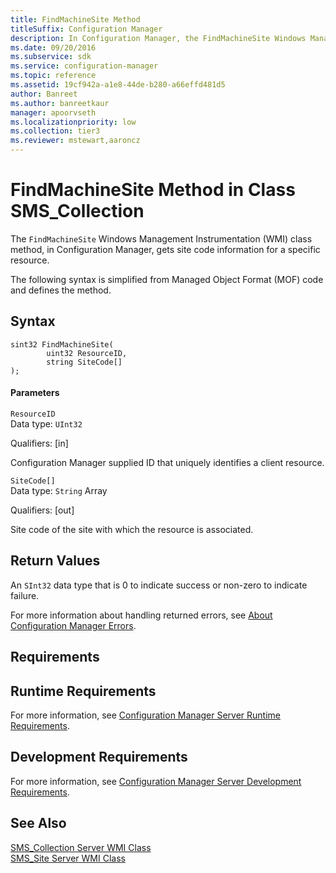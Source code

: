 ```yaml
---
title: FindMachineSite Method
titleSuffix: Configuration Manager
description: In Configuration Manager, the FindMachineSite Windows Management Instrumentation class method gets site code information for a specific resource.
ms.date: 09/20/2016
ms.subservice: sdk
ms.service: configuration-manager
ms.topic: reference
ms.assetid: 19cf942a-a1e8-44de-b280-a66effd481d5
author: Banreet
ms.author: banreetkaur
manager: apoorvseth
ms.localizationpriority: low
ms.collection: tier3
ms.reviewer: mstewart,aaroncz 
---
```

# FindMachineSite Method in Class SMS_Collection
The `FindMachineSite` Windows Management Instrumentation (WMI) class method, in Configuration Manager, gets site code information for a specific resource.  

 The following syntax is simplified from Managed Object Format (MOF) code and defines the method.  

## Syntax  

```  
sint32 FindMachineSite(  
        uint32 ResourceID,   
        string SiteCode[]  
);  

```  

#### Parameters  
 `ResourceID`  
 Data type: `UInt32`  

 Qualifiers: [in]  

 Configuration Manager supplied ID that uniquely identifies a client resource.  

 `SiteCode[]`  
 Data type: `String` Array  

 Qualifiers: [out]  

 Site code of the site with which the resource is associated.  

## Return Values  
 An  `SInt32` data type that is 0 to indicate success or non-zero to indicate failure.  

 For more information about handling returned errors, see [About Configuration Manager Errors](../../../../../develop/core/understand/about-configuration-manager-errors.md).  

## Requirements  

## Runtime Requirements  
 For more information, see [Configuration Manager Server Runtime Requirements](../../../../../develop/core/reqs/server-runtime-requirements.md).  

## Development Requirements  
 For more information, see [Configuration Manager Server Development Requirements](../../../../../develop/core/reqs/server-development-requirements.md).  

## See Also  
 [SMS_Collection Server WMI Class](../../../../../develop/reference/core/clients/collections/sms_collection-server-wmi-class.md)   
 [SMS_Site Server WMI Class](../../../../../develop/reference/core/servers/configure/sms_site-server-wmi-class.md)
